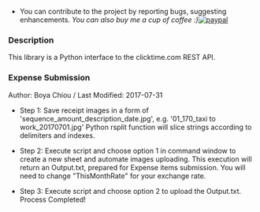 - You can contribute to the project by reporting bugs, suggesting enhancements. 
*You can also buy me a cup of coffee :)*[![paypal](http://rickrduncan.com/wp-content/uploads/2017/11/buy-me-coffee-paypal.png)](https://paypal.me/boyac?locale.x=en_US)

### Description
This library is a Python interface to the clicktime.com REST API.  


### Expense Submission
Author: Boya Chiou
/ Last Modified: 2017-07-31

* Step 1: 
Save receipt images in a form of 'sequence_amount_description_date.jpg', e.g. '01_170_taxi to work_20170701.jpg'
Python rsplit function will slice strings according to delimiters and indexes.

* Step 2: 
Execute script and choose option 1 in command window to create a new sheet and automate images uploading.
This execution will return an Output.txt, prepared for Expense items submission.
You will need to change "ThisMonthRate" for your exchange rate.

* Step 3: 
Execute script and choose option 2 to upload the Output.txt.
Process Completed!

